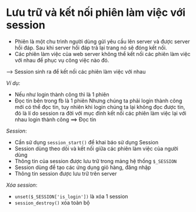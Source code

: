 # Lưu trữ và kết nối phiên làm việc với session

-   Phiên là một chu trình người dùng gửi yêu cầu lên server và được server hồi đáp.
    Sau khi server hồi đáp trả lại trang nó sẽ đóng kết nối.
-   Các phiên làm việc của web server không thể kết nối các phiên làm việc với nhau để phục vụ công việc nào đó.

--> Session sinh ra để kết nối các phiên làm việc với nhau

_Ví dụ_:

-   Nếu như login thành công thì là 1 phiên
-   Đọc tin bên trong fb là 1 phiên
    Nhưng chúng ta phải login thành công mới có thể đọc tin, tuy nhiên khi login chúng ta lại không đọc được tin, đó là lí do session ra đời với mục đính kết nối các phiên làm việc lại với nhau login thành công ==> Đọc tin

_Session_:

-   Cần sử dụng `session_start()` để khai báo sử dụng Session
-   Session dùng theo dõi và kết nối giữa các phiên làm việc của người dùng
-   Thông tin của session được lưu trữ trong mảng hệ thống `$_SESSION`
-   Session dùng để tạo các ứng dụng giỏ hàng, đăng nhập
-   Thông tin session được lưu trữ trên server

_Xóa session_:

-   `unset($_SESSION['is_login'])` là xóa 1 session
-   `session_destroy()` xóa toàn bộ

